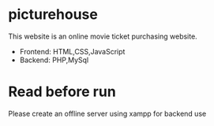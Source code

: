 # picturehouse 
This website is an online movie ticket purchasing website.
+ Frontend: HTML,CSS,JavaScript
+ Backend: PHP,MySql
# Read before run
Please create an offline server using xampp for backend use
